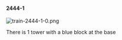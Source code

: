 #### 2444-1
![train-2444-1-0.png](https://github.com/lil-lab/nlvr/raw/master/nlvr/train/images/62/train-2444-1-0.png "train-2444-1-0.png")

There is 1 tower with a blue block at the base